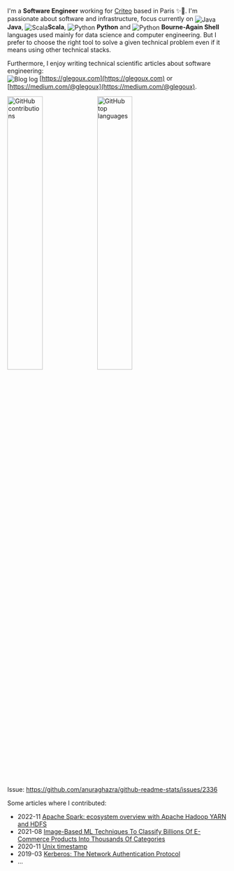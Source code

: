 I'm a **Software Engineer** working for [Criteo](https://www.criteo.com) based in Paris ✨🗼. I'm passionate about software and infrastructure, focus currently on <img src="https://glegoux.com/_static/common/img/java.png" alt="Java" valign="middle"/> **Java**, <img src="https://glegoux.com/_static/common/img/scala.png" alt="Scala" valign="middle"/>**Scala**, <img src="https://glegoux.com/_static/common/img/python.png" alt="Python" valign="middle"/> **Python** and <img src="https://glegoux.com/_static/common/img/bash.png" alt="Python" valign="middle"/> **Bourne-Again Shell** languages used mainly for data science and computer engineering. But I prefer to choose the right tool to solve a given technical problem even if it means using other technical stacks.

Furthermore, I enjoy writing technical scientific articles about software engineering:  
<img src="https://glegoux.com/favicon.ico?v=1" alt="Blog log" valign="middle"/> [https://glegoux.com](https://glegoux.com) or [https://medium.com/@glegoux](https://medium.com/@glegoux).

<div>
  <img width="40%" src="https://github-readme-stats.vercel.app/api?username=glegoux&count_private=true&show_icons=true" alt="GitHub contributions"/>
  <img width="40%" src="https://github-readme-stats.vercel.app/api/top-langs/?username=glegoux&layout=compact&count_private=true&hide=css,scss,html,jupyter%20notebook,vim%20script,makefile,ruby,dockerfile" alt="GitHub top languages"/>
</div>

Issue: https://github.com/anuraghazra/github-readme-stats/issues/2336

Some articles where I contributed:

* 2022-11 [Apache Spark: ecosystem overview with Apache Hadoop YARN and HDFS](https://medium.com/@glegoux/apache-spark-ecosystem-with-hadoop-apache-yarn-and-hdfs-8e64eeba68c0)
* 2021-08 [Image-Based ML Techniques To Classify Billions Of E-Commerce Products Into Thousands Of Categories](https://medium.com/criteo-engineering/image-based-ml-techniques-to-classify-billions-of-e-commerce-products-into-thousands-of-categories-6e029fc8d496)  
* 2020-11 [Unix timestamp](https://glegoux.com/blog/articles/2020/11/28/unix-timestamp.html)
* 2019-03 [Kerberos: The Network Authentication Protocol](https://glegoux.com/blog/articles/2019/03/23/kerberos-in-5-minutes.html)
* ...
